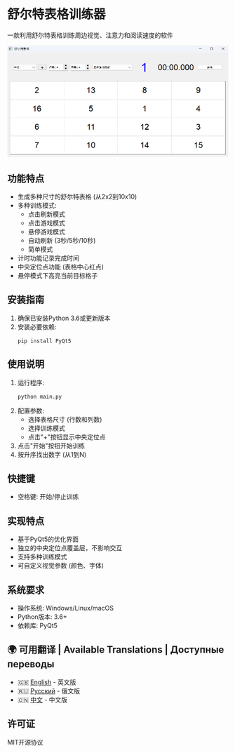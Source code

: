 # 舒尔特表格训练器

一款利用舒尔特表格训练周边视觉、注意力和阅读速度的软件

![舒尔特表的例子](screenshot_ch.png) 

## 功能特点

- 生成多种尺寸的舒尔特表格 (从2x2到10x10)
- 多种训练模式:
  - 点击刷新模式
  - 点击游戏模式
  - 悬停游戏模式
  - 自动刷新 (3秒/5秒/10秒)
  - 简单模式
- 计时功能记录完成时间
- 中央定位点功能 (表格中心红点)
- 悬停模式下高亮当前目标格子

## 安装指南

1. 确保已安装Python 3.6或更新版本
2. 安装必要依赖:
   ```
   pip install PyQt5
   ```

## 使用说明

1. 运行程序:
   ```
   python main.py
   ```
2. 配置参数:
   - 选择表格尺寸 (行数和列数)
   - 选择训练模式
   - 点击"+"按钮显示中央定位点
3. 点击"开始"按钮开始训练
4. 按升序找出数字 (从1到N)

## 快捷键

- 空格键: 开始/停止训练

## 实现特点

- 基于PyQt5的优化界面
- 独立的中央定位点覆盖层，不影响交互
- 支持多种训练模式
- 可自定义视觉参数 (颜色、字体)

## 系统要求

- 操作系统: Windows/Linux/macOS
- Python版本: 3.6+
- 依赖库: PyQt5

## 🌍 可用翻译 | Available Translations | Доступные переводы
- 🇬🇧 [English](Readme.md) - 英文版  
- 🇷🇺 [Русский](Readme_ru.md) - 俄文版  
- 🇨🇳 [中文](Readme_ch.md) - 中文版

## 许可证

MIT开源协议
